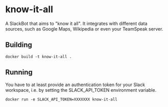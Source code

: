 # know-it-all

A SlackBot that aims to "know it all". It integrates with different data sources, such as Google Maps, Wikipedia or even your TeamSpeak server.

## Building

```
docker build -t know-it-all .
```
## Running

You have to at least provide an authentication token for your Slack workspace, i.e. by setting the SLACK_API_TOKEN environment variable.

```
docker run -e SLACK_API_TOKEN=XXXXXXX know-it-all
```
